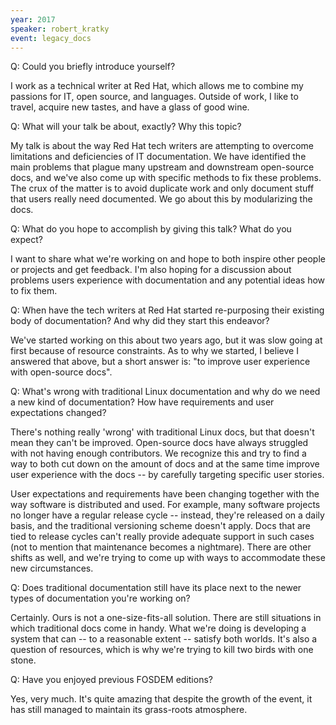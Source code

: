 ```yaml
---
year: 2017
speaker: robert_kratky 
event: legacy_docs
---
```


Q: Could you briefly introduce yourself?

I work as a technical writer at Red Hat, which allows me to combine my
passions for IT, open source, and languages. Outside of work, I like
to travel, acquire new tastes, and have a glass of good wine.

Q: What will your talk be about, exactly? Why this topic?

My talk is about the way Red Hat tech writers are attempting to
overcome limitations and deficiencies of IT documentation. We have
identified the main problems that plague many upstream and downstream
open-source docs, and we've also come up with specific methods to fix
these problems. The crux of the matter is to avoid duplicate work and
only document stuff that users really need documented. We go about
this by modularizing the docs.

Q: What do you hope to accomplish by giving this talk? What do you expect?

I want to share what we're working on and hope to both inspire other
people or projects and get feedback. I'm also hoping for a discussion
about problems users experience with documentation and any potential
ideas how to fix them.

Q: When have the tech writers at Red Hat started re-purposing
        their existing body of documentation? And why did they start this
        endeavor?

We've started working on this about two years ago, but it was slow
going at first because of resource constraints. As to why we started,
I believe I answered that above, but a short answer is: "to improve
user experience with open-source docs".

Q: What's wrong with traditional Linux documentation and why do we
        need a new kind of documentation? How have requirements and user
        expectations changed?

There's nothing really 'wrong' with traditional Linux docs, but that
doesn't mean they can't be improved. Open-source docs have always
struggled with not having enough contributors. We recognize this and
try to find a way to both cut down on the amount of docs and at the
same time improve user experience with the docs -- by carefully
targeting specific user stories.

User expectations and requirements have been changing together with
the way software is distributed and used. For example, many software
projects no longer have a regular release cycle -- instead, they're
released on a daily basis, and the traditional versioning scheme
doesn't apply. Docs that are tied to release cycles can't really
provide adequate support in such cases (not to mention that
maintenance becomes a nightmare). There are other shifts as well, and
we're trying to come up with ways to accommodate these new
circumstances.

Q: Does traditional documentation still have its place next to the newer types of documentation you're working on?

Certainly. Ours is not a one-size-fits-all solution. There are still
situations in which traditional docs come in handy. What we're doing
is developing a system that can -- to a reasonable extent -- satisfy
both worlds. It's also a question of resources, which is why we're
trying to kill two birds with one stone.

Q: Have you enjoyed previous FOSDEM editions?

Yes, very much. It's quite amazing that despite the growth of the
event, it has still managed to maintain its grass-roots atmosphere.

